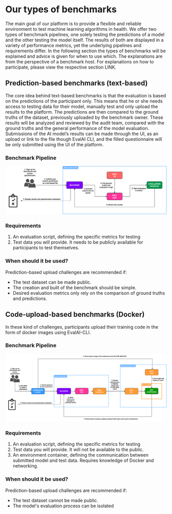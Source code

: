 # Our types of benchmarks
The main goal of our platform is to provide a flexible and reliable environment to test machine learning algorithms in health. We offer two types of benchmark pipelines, one solely testing the predictions of a model and the other testing the model itself. The results of both are displayed in a variety of performance metrics, yet the underlying pipelines and requirements differ. In the following section the types of benchmarks will be explained and advice is given for when to use which. The explanations are from the perspective of a benchmark host. For explanations on how to participate, please view the respective section LINK.

## Prediction-based benchmarks (text-based)
The core idea behind text-based benchmarks is that the evaluation is based on the predictions of the participant only. This means that he or she needs access to testing data for their model, manually test and only upload the results to the platform. The predictions are then compared to the ground truths of the dataset, previously uploaded by the benchmark owner. These results will be analyzed and reviewed by the audit team, compared with the ground truths and the general performance of the model evaluation. Submissions of the AI model’s results can be made through the UI, as an upload or link to the file though EvalAI CLI, and the filled questionnaire will be only submitted using the UI of the platform.

### Benchmark Pipeline
![Prediction-based Pipeline](images/text.png)

### Requirements
  1. An evaluation script, defining the specific metrics for testing
  2. Test data you will provide. It needs to be publicly available for participants to test themselves.

### When should it be used?
Prediction-based upload challenges are recommended if:
  - The test dataset can be made public.
  - The creation and built of the benchmark should be simple.
  - Desired evaluation metrics only rely on the comparison of ground truths and predictions.

## Code-upload-based benchmarks (Docker)
 In these kind of challenges, participants upload their training code in the form of docker images using EvalAI-CLI.

### Benchmark Pipeline
![Docker Pipeline](images/docker.png)

### Requirements
  1. An evaluation script, defining the specific metrics for testing
  2. Test data you will provide. It will not be available to the public.
  3. An environment container, defining the communication between submitted model and test data. Requires knowledge of Docker and networking.

### When should it be used?
Prediction-based upload challenges are recommended if:
  - The test dataset cannot be made public.
  - The model's evaluation process can be isolated
